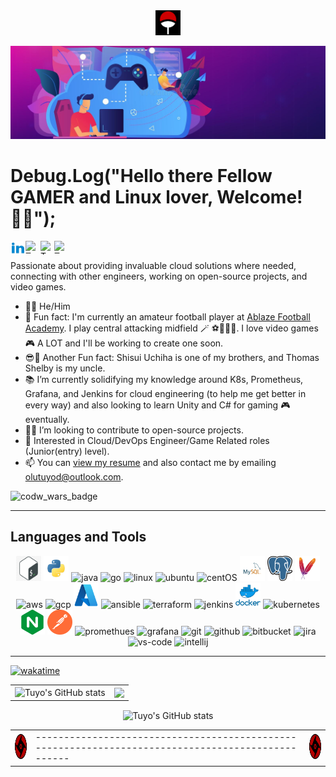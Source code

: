 <div align="center"> <img src="https://github.com/tuyojr/tuyojr/blob/main/images/clanLogo.webp?raw=true" height="40" width="40"> </div>

[![](./images/header.jpg)](#)

# Debug.Log("Hello there Fellow GAMER and Linux lover, Welcome!👋🏾");

<a href="https://www.linkedin.com/in/adedolapo-o-968841b6/" target="_blank">
  <img align="left" alt="Tuyo's LinkdeIn" width="24px" height="22px" src="https://github.com/Yash-Handa/Yash-Handa/blob/main/linkedin.gif" />
</a>

<a href="mailto: olutuyod@outlook.com" target="_blank">
  <img align="left" alt="Tuyo's Email" width="24px" height="20px" src="https://media.giphy.com/media/UShcAHeMQvM708tGdY/giphy.gif" />
</a>

<a href="https://twitter.com/tuyojjr" target="_blank">
  <img align="left" alt="Tuyo | Twitter" width="22px" height="22px" src="https://media.giphy.com/media/N7sG50flbD9pS/giphy.gif" />
</a>

<a href="https://t.me/tuyojr" target="_blank">
  <img align="left" alt="Tuyo's Telegram" width="22px" height="20px" src="https://media.giphy.com/media/ZcdZ7ldgeIhfesqA6E/giphy.gif" />
</a>

<br />

Passionate about providing invaluable cloud solutions where needed, connecting with other engineers, working on open-source projects, and video games.

- 🥷🏽 He/Him
- 🤪 Fun fact: I'm currently an amateur football player at [Ablaze Football Academy](https://www.instagram.com/fc_ablaze/). I play central attacking midfield 🪄 ⚽🏃🏽‍♂️. I love video games 🎮 A LOT and I'll be working to create one soon. 
- 😎🌚 Another Fun fact: Shisui Uchiha is one of my brothers, and Thomas Shelby is my uncle.
- 📚 I’m currently solidifying my knowledge around K8s, Prometheus, Grafana, and Jenkins for cloud engineering (to help me get better in every way) and also looking to learn Unity and C# for gaming 🎮 eventually.
- 🤝🏽 I’m looking to contribute to open-source projects.
- 💼 Interested in Cloud/DevOps Engineer/Game Related roles (Junior(entry) level).
- 📫 You can [view my resume](https://drive.google.com/file/d/1rsZABQLvKQnwQql7JKx-4Plo_Hsbs027/view?usp=sharing) and also contact me by emailing olutuyod@outlook.com.

![codw_wars_badge](https://www.codewars.com/users/tuyojr/badges/large)

---

## Languages and Tools

<p align="center">
<img src="https://github.com/tuyojr/tuyojr/raw/main/images/kisspng-bash-shell-script-bourne-shell-scripting-language-create-and-delete-files-and-folders-in-bash-from-5b6ab0e6d589e2.2952756215337187588747.jpg?raw=true" alt="bash" title="bash" width="40" height="40"/> 
<img src="https://raw.githubusercontent.com/github/explore/80688e429a7d4ef2fca1e82350fe8e3517d3494d/topics/python/python.png" alt="python" title="python" width="40" height="40"/> 
<img src="https://skillicons.dev/icons?i=java" alt="java" title="java8" width="40" height="40"/>  
<img src="https://profilinator.rishav.dev/skills-assets/go-original.svg" alt="go" title="go" width="40" height="40"/> 
<img src="https://brandlogos.net/wp-content/uploads/2020/03/Linux-logo.png" alt="linux" title="linux" width="40" height="40"/>  
<img src="https://www.vectorlogo.zone/logos/ubuntu/ubuntu-icon.svg" alt="ubuntu" title="ubuntu" width="40" height="40"/>
<img src="https://www.vectorlogo.zone/logos/centos/centos-icon.svg" alt="centOS" title="centOS" width="40" height="40"/>
<img src="https://raw.githubusercontent.com/github/explore/80688e429a7d4ef2fca1e82350fe8e3517d3494d/topics/mysql/mysql.png" alt="mysql" title="mysql" width="40" height="40"/>  
<img src="https://raw.githubusercontent.com/github/explore/80688e429a7d4ef2fca1e82350fe8e3517d3494d/topics/postgresql/postgresql.png" alt="postgresql" title="postgresql" width="40" height="40"/>
<img src="https://raw.githubusercontent.com/vscode-icons/vscode-icons/72101ee333eca9219ac9a7c14d4834eef8e4c64b/icons/file_type_maven.svg" alt="maven" title="maven" width="40" height="40"/>
<img src="https://www.vectorlogo.zone/logos/amazon_aws/amazon_aws-icon.svg" alt="aws" title="aws" width="40" height="40"/> 
<img src="https://www.vectorlogo.zone/logos/google_cloud/google_cloud-icon.svg" alt="gcp" title="gcp" width="40" height="40"/>
<img src="https://github.com/tuyojr/tuyojr/blob/main/images/azure.png" alt="azure" title="azure" width="40" height="40"/>
<img src="https://www.vectorlogo.zone/logos/ansible/ansible-icon.svg" alt="ansible" title="ansible" width="40" height="40"/> 
<img src="https://www.vectorlogo.zone/logos/terraformio/terraformio-icon.svg" alt="terraform" title="terraform" width="40" height="40"/> 
<img src="https://www.vectorlogo.zone/logos/jenkins/jenkins-icon.svg" alt="jenkins" title="jenkins" width="40" height="40"/>
<img src="https://raw.githubusercontent.com/github/explore/80688e429a7d4ef2fca1e82350fe8e3517d3494d/topics/docker/docker.png" alt="docker" title="docker" width="40" height="40"/>
<img src="https://www.vectorlogo.zone/logos/kubernetes/kubernetes-icon.svg" alt="kubernetes" title="kubernetes" width="40" height="40"/>
<img src="https://raw.githubusercontent.com/github/explore/85cceaeeaf993ca35664dc37ea24f9237fbbfc14/topics/nginx/nginx.png" alt="nginx" title="nginx" width="40" height="40"/>
<img src="https://github.com/tuyojr/tuyojr/raw/main/images/postman.png?raw=true" alt="postman" title="postman" width="40" height="40"/>
<img src="https://www.vectorlogo.zone/logos/prometheusio/prometheusio-icon.svg" alt="promethues" title="promethues" width="40" height="40"/>
<img src="https://www.vectorlogo.zone/logos/grafana/grafana-icon.svg" alt="grafana" title="grafana" width="40" height="40"/>
<img src="https://www.vectorlogo.zone/logos/git-scm/git-scm-icon.svg" alt="git" title="git" width="40" height="40"/>  
<img src="https://www.vectorlogo.zone/logos/github/github-icon.svg" alt="github" title="github" width="40" height="40"/> 
<img src="https://www.stagil.com/hubfs/bitbucket.svg" alt="bitbucket" title="bitbucket" width="40" height="40"/>  
<img src="https://www.vectorlogo.zone/logos/atlassian_jira/atlassian_jira-icon.svg" alt="jira" title="jira" width="40" height="40"/>
<img src="https://www.vectorlogo.zone/logos/visualstudio_code/visualstudio_code-icon.svg" alt="vs-code" title="vs-code" width="40" height="40"/>
<img src="https://cdn.worldvectorlogo.com/logos/intellij-idea-1.svg" alt="intellij" title="intellij" width="40" height="40"/> 
</p>

---
[![wakatime](https://wakatime.com/badge/user/777c2ffe-7c15-42f7-a2bc-1ee4a7e9091c.svg)](https://wakatime.com/@777c2ffe-7c15-42f7-a2bc-1ee4a7e9091c)
<table>
    <tr>
        <td><img align="center" src="https://github-readme-stats.vercel.app/api?username=tuyojr&&theme=tokyonight&show_icons=true&include_all_commits=true&hide_border=true" alt="Tuyo's GitHub stats" /></td>
        <td><img align="center" src="https://github-readme-streak-stats.herokuapp.com/?user=tuyojr&theme=tokyonight&layout=compact&hide_border=true" /></td>
    </tr>
</table>

<div align="center">
  <img align="center" src="https://github-readme-stats.vercel.app/api/top-langs/?username=tuyojr&langs_count=8&theme=tokyonight&layout=compact&hide_border=true" alt="Tuyo's GitHub stats" />
</div>

<table align="center">
    <tr>
        <td><img src="https://github.com/tuyojr/tuyojr/blob/main/images/shisui.png?raw=true" height="40" width="40"></td>
        <td>--------------------------------------------------------------------------------------------------</td>
        <td><img src="https://github.com/tuyojr/tuyojr/blob/main/images/shisui.png?raw=true" height="40" width="40"></td>
    </tr>
</table>
